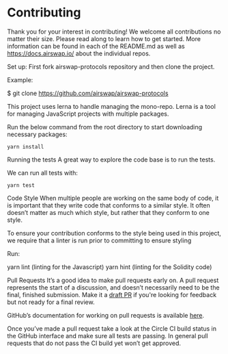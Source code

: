 # Contributing

Thank you for your interest in contributing! We welcome all contributions no matter their size. Please read along to learn how to get started. More information can be found in each of the README.md as well as  https://docs.airswap.io/ about the individual repos.

Set up:
First fork airswap-protocols repository and then clone the project. 

Example:

$ git clone https://github.com/airswap/airswap-protocols

This project uses lerna to handle managing the mono-repo. Lerna is a tool for managing JavaScript projects with multiple packages.

Run the below command from the root directory to start downloading necessary packages:

`yarn install `


Running the tests
A great way to explore the code base is to run the tests.

We can run all tests with:

`yarn test`


Code Style
When multiple people are working on the same body of code, it is important that they write code that conforms to a similar style. It often doesn’t matter as much which style, but rather that they conform to one style.

To ensure your contribution conforms to the style being used in this project, we require that a linter is run prior to committing to ensure styling

Run:

yarn lint (linting for the Javascript)
yarn hint (linting for the Solidity code)

Pull Requests
It’s a good idea to make pull requests early on. A pull request represents the start of a discussion, and doesn’t necessarily need to be the final, finished submission. Make it a [draft PR](https://github.blog/2019-02-14-introducing-draft-pull-requests/) if you're looking for feedback but not ready for a final review.

GitHub’s documentation for working on pull requests is available [here]( https://help.github.com/en/github/collaborating-with-issues-and-pull-requests/about-pull-requests).


Once you’ve made a pull request take a look at the Circle CI build status in the GitHub interface and make sure all tests are passing. In general pull requests that do not pass the CI build yet won’t get approved.